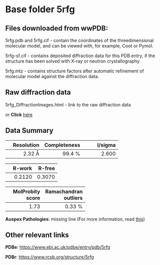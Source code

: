 # Base folder 5rfg

## Files downloaded from wwPDB:

5rfg.pdb and 5rfg.cif - contain the coordinates of the threedimensional molecular model, and can be viewed with, for example, Coot or Pymol.

5rfg-sf.cif - contains deposited diffraction data for this PDB entry, if the structure has been solved with X-ray or neutron crystallography.

5rfg.mtz - contains structure factors after automatic refinement of molecular model against the diffraction data.

## Raw diffraction data

5rfg_DiffractionImages.html - link to the raw diffraction data 

or **Click** [here](https://zenodo.org/record/3731369) 

## Data Summary
|   | Resolution | Completeness| I/sigma |
|---|-------------:|----------------:|--------------:|
|   |2.32 Å|99.4  %|<img width=50/>2.600|

|   | **R-work**| **R-free**   
|---|-------------:|----------------:|           
||  0.2120|  0.3070|

|   |**MolProbity<br>score**| **Ramachandran<br>outliers** 
|---|-------------:|----------------:|
||  1.73|  0.33 %|

**Auspex Pathologies**: missing line (For more information, read [this](https://github.com/thorn-lab/coronavirus_structural_task_force/blob/master/pdb/3c_like_proteinase/SARS-CoV-2/5rfg/validation/auspex/5rfg_auspex_comments.txt))

 



## Other relevant links 
**PDBe**:  https://www.ebi.ac.uk/pdbe/entry/pdb/5rfg
 
**PDBr**: https://www.rcsb.org/structure/5rfg 

